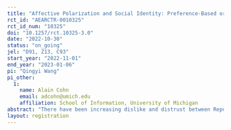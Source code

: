 ```yaml
---
title: "Affective Polarization and Social Identity: Preference-Based or Belief-Based?"
rct_id: "AEARCTR-0010325"
rct_id_num: "10325"
doi: "10.1257/rct.10325-3.0"
date: "2022-10-30"
status: "on_going"
jel: "D91, Z13, C93"
start_year: "2022-11-01"
end_year: "2023-01-06"
pi: "Qingyi Wang"
pi_other:
  1:
    name: Alain Cohn
    email: adcohn@umich.edu
    affiliation: School of Information, University of Michigan
abstract: "There have been increasing dislike and distrust between Republicans and Democrats in the US in recent years. Such affective polarization can be explained by social identity theory, but we know little about whether its underlying mechanism is preference-based and belief-based. This study presents an experiment to distinguish between the two mechanisms of affective polarization, where we use an encouragement design to increase people's political participation shortly before the 2022 midterm election, in order to increase their political identity salience. We assume that the increasing political identity salience will cause people to display more affective polarization. By observing how people's preferences and beliefs change due to the salience increase, we will be able to identify the underlying mechanism of affective polarization."
layout: registration
---
```


